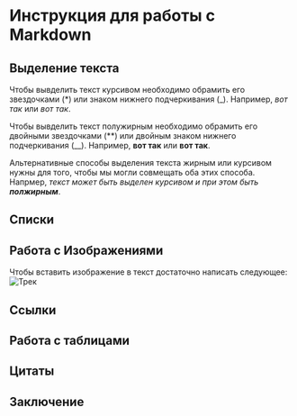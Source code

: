 # Инструкция для работы с Markdown

## Выделение текста

Чтобы вывделить текст курсивом необходимо обрамить его звездочками (*) или знаком нижнего подчеркивания (_). Например, *вот так* или _вот так_.

Чтобы вывделить текст полужирным необходимо обрамить его двойными звездочками (**) или двойным знаком нижнего подчеркивания (__). Например, **вот так** или __вот так__.

Альтернативные способы выделения текста жирным или курсивом нужны для того, чтобы мы могли совмещать оба этих способа. Напрмер, _текст может быть выделен курсивом и при этом быть **полжирным**_.

## Списки

## Работа с Изображениями

Чтобы вставить изображение в текст достаточно написать следующее: ![Трек](L'One.jpg)

## Ссылки

## Работа с таблицами

## Цитаты

## Заключение